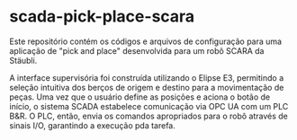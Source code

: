 # scada-pick-place-scara
Este repositório contém os códigos e arquivos de configuração para uma aplicação de "pick and place" desenvolvida para um robô SCARA da Stäubli.

A interface supervisória foi construída utilizando o Elipse E3, permitindo a seleção intuitiva dos berços de origem e destino para a movimentação de peças. Uma vez que o usuário define as posições e aciona o botão de início, o sistema SCADA estabelece comunicação via OPC UA com um PLC B&R. O PLC, então, envia os comandos apropriados para o robô através de sinais I/O, garantindo a execução pda tarefa.
